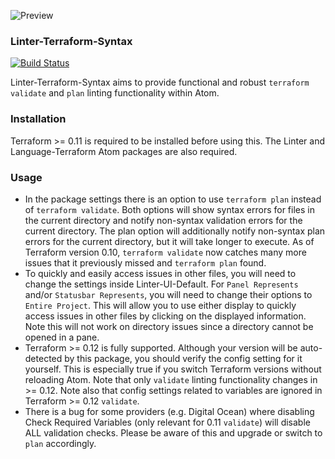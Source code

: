 ![Preview](https://raw.githubusercontent.com/mschuchard/linter-terraform-syntax/master/linter_terraform_syntax.png)

### Linter-Terraform-Syntax
[![Build Status](https://travis-ci.org/mschuchard/linter-terraform-syntax.svg?branch=master)](https://travis-ci.org/mschuchard/linter-terraform-syntax)

Linter-Terraform-Syntax aims to provide functional and robust `terraform validate` and `plan` linting functionality within Atom.

### Installation
Terraform >= 0.11 is required to be installed before using this. The Linter and Language-Terraform Atom packages are also required.

### Usage
- In the package settings there is an option to use `terraform plan` instead of `terraform validate`. Both options will show syntax errors for files in the current directory and notify non-syntax validation errors for the current directory. The plan option will additionally notify non-syntax plan errors for the current directory, but it will take longer to execute. As of Terraform version 0.10, `terraform validate` now catches many more issues that it previously missed and `terraform plan` found.
- To quickly and easily access issues in other files, you will need to change the settings inside Linter-UI-Default. For `Panel Represents` and/or `Statusbar Represents`, you will need to change their options to `Entire Project`. This will allow you to use either display to quickly access issues in other files by clicking on the displayed information. Note this will not work on directory issues since a directory cannot be opened in a pane.
- Terraform >= 0.12 is fully supported. Although your version will be auto-detected by this package, you should verify the config setting for it yourself. This is especially true if you switch Terraform versions without reloading Atom. Note that only `validate` linting functionality changes in >= 0.12. Note also that config settings related to variables are ignored in Terraform >= 0.12 `validate`.
- There is a bug for some providers (e.g. Digital Ocean) where disabling Check Required Variables (only relevant for 0.11 `validate`) will disable ALL validation checks. Please be aware of this and upgrade or switch to `plan` accordingly.
